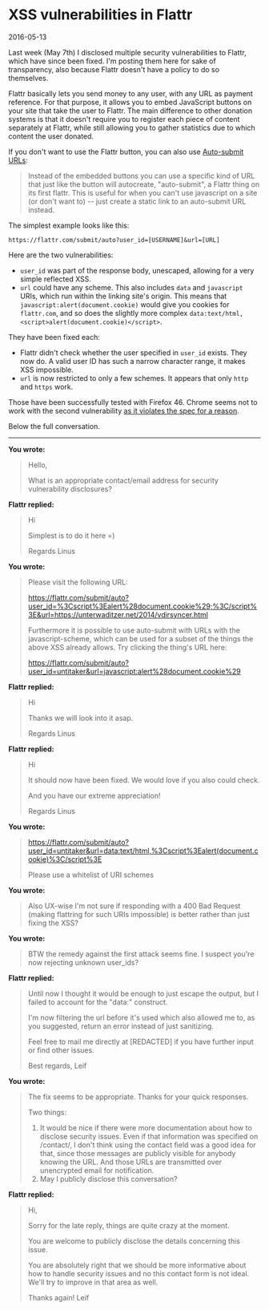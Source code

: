 XSS vulnerabilities in Flattr
=============================

<time id=post-date>2016-05-13</time>

Last week (May 7th) I disclosed multiple security vulnerabilities to
Flattr, which have since been fixed. I\'m posting them here for sake of
transparency, also because Flattr doesn\'t have a policy to do so
themselves.

Flattr basically lets you send money to any user, with any URL as
payment reference. For that purpose, it allows you to embed JavaScript
buttons on your site that take the user to Flattr. The main difference
to other donation systems is that it doesn\'t require you to register
each piece of content separately at Flattr, while still allowing you to
gather statistics due to which content the user donated.

If you don\'t want to use the Flattr button, you can also use
[Auto-submit URLs](http://developers.flattr.net/auto-submit/):

> Instead of the embedded buttons you can use a specific kind of URL
> that just like the button will autocreate, \"auto-submit\", a Flattr
> thing on its first flattr. This is useful for when you can\'t use
> javascript on a site (or don't want to) -- just create a static link
> to an auto-submit URL instead.

The simplest example looks like this:

    https://flattr.com/submit/auto?user_id=[USERNAME]&url=[URL]

Here are the two vulnerabilities:

-   `user_id` was part of the response body, unescaped, allowing for a
    very simple reflected XSS.
-   `url` could have any scheme. This also includes `data` and
    `javascript` URIs, which run within the linking site\'s origin. This
    means that `javascript:alert(document.cookie)` would give you
    cookies for `flattr.com`, and so does the slightly more complex
    `data:text/html,<script>alert(document.cookie)</script>`.

They have been fixed each:

-   Flattr didn\'t check whether the user specified in `user_id` exists.
    They now do. A valid user ID has such a narrow character range, it
    makes XSS impossible.
-   `url` is now restricted to only a few schemes. It appears that only
    `http` and `https` work.

Those have been successfully tested with Firefox 46. Chrome seems not to
work with the second vulnerability [as it violates the spec for a
reason](https://bugzilla.mozilla.org/show_bug.cgi?id=1016491).

Below the full conversation.

------------------------------------------------------------------------

**You wrote:**

> Hello,
>
> What is an appropriate contact/email address for security
> vulnerability disclosures?

**Flattr replied:**

> Hi
>
> Simplest is to do it here =)
>
> Regards Linus

**You wrote:**

> Please visit the following URL:
>
> <https://flattr.com/submit/auto?user_id=%3Cscript%3Ealert%28document.cookie%29;%3C/script%3E&url=https://unterwaditzer.net/2014/vdirsyncer.html>
>
> Furthermore it is possible to use auto-submit with URLs with the
> javascript-scheme, which can be used for a subset of the things the
> above XSS already allows. Try clicking the thing\'s URL here:
>
> <https://flattr.com/submit/auto?user_id=untitaker&url=javascript:alert%28document.cookie%29>

**Flattr replied:**

> Hi
>
> Thanks we will look into it asap.
>
> Regards Linus

**Flattr replied:**

> Hi
>
> It should now have been fixed. We would love if you also could check.
>
> And you have our extreme appreciation!
>
> Regards Linus

**You wrote:**

> <https://flattr.com/submit/auto?user_id=untitaker&url=data:text/html,%3Cscript%3Ealert(document.cookie)%3C/script%3E>
>
> Please use a whitelist of URI schemes

**You wrote:**

> Also UX-wise I\'m not sure if responding with a 400 Bad Request
> (making flattring for such URIs impossible) is better rather than just
> fixing the XSS?

**You wrote:**

> BTW the remedy against the first attack seems fine. I suspect you\'re
> now rejecting unknown user\_ids?

**Flattr replied:**

> Until now I thought it would be enough to just escape the output, but
> I failed to account for the \"data:\" construct.
>
> I\'m now filtering the url before it\'s used which also allowed me to,
> as you suggested, return an error instead of just sanitizing.
>
> Feel free to mail me directly at \[REDACTED\] if you have further
> input or find other issues.
>
> Best regards, Leif

**You wrote:**

> The fix seems to be appropriate. Thanks for your quick responses.
>
> Two things:
>
> 1.  It would be nice if there were more documentation about how to
>     disclose security issues. Even if that information was specified
>     on /contact/, I don\'t think using the contact field was a good
>     idea for that, since those messages are publicly visible for
>     anybody knowing the URL. And those URLs are transmitted over
>     unencrypted email for notification.
> 2.  May I publicly disclose this conversation?

**Flattr replied:**

> Hi,
>
> Sorry for the late reply, things are quite crazy at the moment.
>
> You are welcome to publicly disclose the details concerning this
> issue.
>
> You are absolutely right that we should be more informative about how
> to handle security issues and no this contact form is not ideal.
> We\'ll try to improve in that area as well.
>
> Thanks again! Leif
